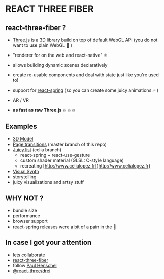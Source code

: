 # REACT THREE FIBER

## react-three-fiber ?

- [Three.js](https://threejs.org) is a 3D library build on top of default WebGL API (you do not want to use plain WebGL 😬 )

- "renderer for on the web and react-native" ⚛

- allows building dynamic scenes declaratively

- create re-usable components and deal with state just like you're used to!

- support for [react-spring](https://react-spring.io) (so you can create some juicy animations 💦 )

- AR / VR

- **as fast as raw Three.js** 🔥 🔥 🔥

## Examples

- [3D Model](https://zdenkoklain.com)
- [Page transitions](https://three-playground.vercel.app/knot) (master branch of this repo)
- [Juicy list](https://aberrant.computer) (celia branch)
  - react-spring + react-use-gesture
  - custom shader material (GLSL: C-style language)
  - recreating [http://www.celialopez.fr](http://www.celialopez.fr)
- [Visual Synth]()
- storytelling
- juicy visualizations and artsy stuff

## WHY NOT ?

- bundle size
- performance
- browser support
- react-spring releases were a bit of a pain in the 🍑

## In case I got your attention

- lets collaborate
- [react-three-fiber](https://github.com/pmndrs/react-three-fiber)
- follow [Paul Henschel](https://twitter.com/0xca0a)
- [@react-three/drei](https://github.com/pmndrs/drei)

<!-- todo: make repo public -->
